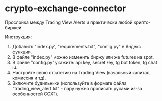 # crypto-exchange-connector
Прослойка между Trading View Alerts и практически любой крипто-биржей. 

Инструкция:
1. Добавить "index.py", "requirements.txt", "config.py" в Яндекс функции.
2. В файле "index.py" можно изменить биржу или же futures на spot.
3. В файле "config.py" укажите: api key, secret key, tg bot token, tg chat id.
4. Настройте свою стратегию на Trading View (начальный капитал, комиссия и тд).
5. Включите будильники (используйте в формате файла "trading_view_alert.txt" - пару нужно прописать руками из-за особенностей CCXT).
